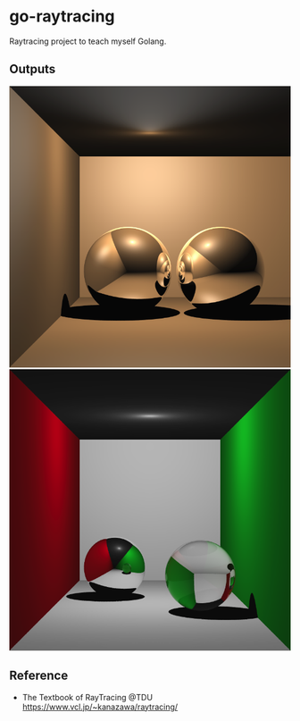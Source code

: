# go-raytracing

Raytracing project to teach myself Golang.

## Outputs

<img src="scenes/two_metals.png" width="600" />

<img src="scenes/refraction.png" width="600" />

## Reference

* The Textbook of RayTracing @TDU <https://www.vcl.jp/~kanazawa/raytracing/>